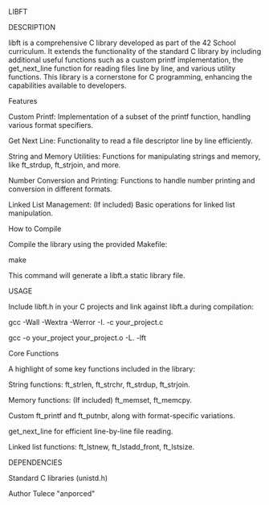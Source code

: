 LIBFT

DESCRIPTION

libft is a comprehensive C library developed as part of the 42 School curriculum. It extends the functionality of the standard C library by including additional useful functions such as a custom printf implementation, the get_next_line function for reading files line by line, and various utility functions. This library is a cornerstone for C programming, enhancing the capabilities available to developers.

Features

Custom Printf: Implementation of a subset of the printf function, handling various format specifiers.

Get Next Line: Functionality to read a file descriptor line by line efficiently.

String and Memory Utilities: Functions for manipulating strings and memory, like ft_strdup, ft_strjoin, and more.

Number Conversion and Printing: Functions to handle number printing and conversion in different formats.

Linked List Management: (If included) Basic operations for linked list manipulation.

How to Compile

Compile the library using the provided Makefile:

make

This command will generate a libft.a static library file.

USAGE

Include libft.h in your C projects and link against libft.a during compilation:

gcc -Wall -Wextra -Werror -I. -c your_project.c

gcc -o your_project your_project.o -L. -lft

Core Functions

A highlight of some key functions included in the library:

String functions: ft_strlen, ft_strchr, ft_strdup, ft_strjoin.

Memory functions: (If included) ft_memset, ft_memcpy.

Custom ft_printf and ft_putnbr, along with format-specific variations.

get_next_line for efficient line-by-line file reading.

Linked list functions: ft_lstnew, ft_lstadd_front, ft_lstsize.

DEPENDENCIES

Standard C libraries (unistd.h)

Author
Tulece "anporced"
